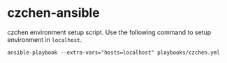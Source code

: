 # czchen-ansible

czchen environment setup script. Use the following command to setup environment
in `localhost`.

```
ansible-playbook --extra-vars="hosts=localhost" playbooks/czchen.yml
```
